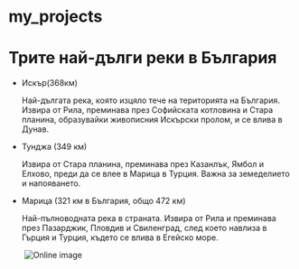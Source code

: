 # my_projects
<html>
<head>
<title>Задача за самостоятелна работа по ИТ</title>
</head>
<body>

<h1>Трите най-дълги реки в България</h1>

<ul>
<li>Искър(368км)</li>
<p>Най-дългата река, която изцяло тече на територията на България. Извира от Рила, преминава през Софийската котловина и Стара планина, образувайки живописния Искърски пролом, и се влива в Дунав.</p>
<li>Тунджа (349 км)</li>
<p>Извира от Стара планина, преминава през Казанлък, Ямбол и Елхово, преди да се влее в Марица в Турция. Важна за земеделието и напояването.</p>
<li>Марица (321 км в България, общо 472 км)</li>
<p>Най-пълноводната река в страната. Извира от Рила и преминава през Пазарджик, Пловдив и Свиленград, след което навлиза в Гърция и Турция, където се влива в Егейско море.</p>

<img>
<img src="https://github.com/Sarapopara/my_projects/blob/main/sunset-tranquil-forest-reflects-calm-pond-generated-by-artificial-intelligence.jpg?raw=true" alt="Online image">
